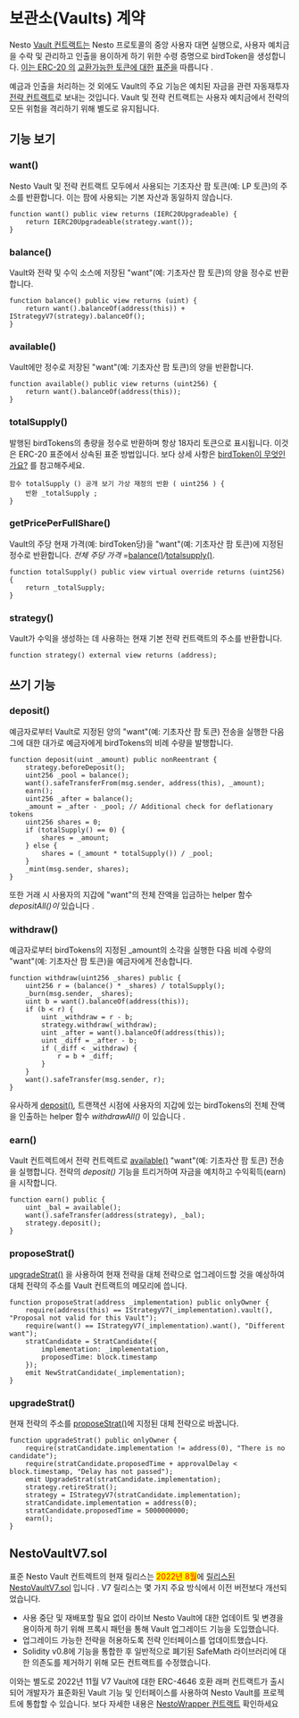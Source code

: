 # 보관소(Vaults) 계약

Nesto [Vault 컨트랙트는](https://github.com/beefyfinance/beefy-contracts/blob/master/contracts/BIFI/vaults/BeefyVaultV7.sol) Nesto 프로토콜의 중앙 사용자 대면 실행으로, 사용자 예치금을 수락 및 관리하고 인출을 용이하게 하기 위한 수령 증명으로 birdToken을 생성합니다. [이는 ERC-20 의](https://eips.ethereum.org/EIPS/eip-20) [교환가능한 토큰에 대한](https://eips.ethereum.org/EIPS/eip-20) [표준을](https://eips.ethereum.org/EIPS/eip-20) 따릅니다 .

예금과 인출을 처리하는 것 외에도 Vault의 주요 기능은 예치된 자금을 관련 자동재투자 [전략 컨트랙트](https://docs.beefy.finance/developer-documentation/strategy-contract)로 보내는 것입니다. Vault 및 전략 컨트랙트는 사용자 예치금에서 전략의 모든 위험을 격리하기 위해 별도로 유지됩니다.

## 기능 보기

### want()

Nesto Vault 및 전략 컨트랙트 모두에서 사용되는 기초자산 팜 토큰(예: LP 토큰)의 주소를 반환합니다. 이는 팜에 사용되는 기본 자산과 동일하지 않습니다.

```
function want() public view returns (IERC20Upgradeable) {
    return IERC20Upgradeable(strategy.want());
}
```

### balance()

Vault와 전략 및 수익 소스에 저장된 "want"(예: 기초자산 팜 토큰)의 양을 정수로 반환합니다.

```
function balance() public view returns (uint) {
    return want().balanceOf(address(this)) + IStrategyV7(strategy).balanceOf();
}
```

### available()

Vault에만 정수로 저장된 "want"(예: 기초자산 팜 토큰)의 양을 반환합니다.

```
function available() public view returns (uint256) {
    return want().balanceOf(address(this));
}
```

### totalSupply()

발행된 birdTokens의 총량을 정수로 반환하며 항상 18자리 토큰으로 표시됩니다. 이것은 ERC-20 표준에서 상속된 표준 방법입니다. 보다 상세 사항은 [birdToken이 무엇인가요?](https://docs.beefy.finance/products/vaults#what-are-mootokens) 를 참고해주세요.

```
함수 totalSupply () 공개 보기 가상 재정의 반환 ( uint256 ) {    
    반환 _totalSupply ;
}
```

### getPricePerFullShare()

Vault의 주당 현재 가격(예: birdToken당)을 "want"(예: 기초자산 팜 토큰)에 지정된 정수로 반환합니다. _전체 주당 가격_ =[balance()](https://docs.beefy.finance/developer-documentation/vault-contract#balance)_/_[totalsupply()](https://docs.beefy.finance/developer-documentation/vault-contract#totalsupply).

```
function totalSupply() public view virtual override returns (uint256) {
    return _totalSupply;
}
```

### strategy()

Vault가 수익을 생성하는 데 사용하는 현재 기본 전략 컨트랙트의 주소를 반환합니다.

```
function strategy() external view returns (address);
```

## 쓰기 기능

### deposit()

예금자로부터 Vault로 지정된 양의 "want"(예: 기초자산 팜 토큰) 전송을 실행한 다음 그에 대한 대가로 예금자에게 birdTokens의 비례 수량을 발행합니다.

```
function deposit(uint _amount) public nonReentrant {
    strategy.beforeDeposit();
    uint256 _pool = balance();
    want().safeTransferFrom(msg.sender, address(this), _amount);
    earn();
    uint256 _after = balance();
    _amount = _after - _pool; // Additional check for deflationary tokens
    uint256 shares = 0;
    if (totalSupply() == 0) {
        shares = _amount;
    } else {
        shares = (_amount * totalSupply()) / _pool;
    }
    _mint(msg.sender, shares);
}
```

또한 거래 시 사용자의 지갑에 "want"의 전체 잔액을 입금하는 helper 함수 _depositAll()이_ 있습니다 .

### withdraw()

예금자로부터 birdTokens의 지정된 \_amount의 소각을 실행한 다음 비례 수량의 "want"(예: 기초자산 팜 토큰)을 예금자에게 전송합니다.

```
function withdraw(uint256 _shares) public {
    uint256 r = (balance() * _shares) / totalSupply();
    _burn(msg.sender, _shares);
    uint b = want().balanceOf(address(this));
    if (b < r) {
        uint _withdraw = r - b;
        strategy.withdraw(_withdraw);
        uint _after = want().balanceOf(address(this));
        uint _diff = _after - b;
        if (_diff < _withdraw) {
            r = b + _diff;
        }
    }
    want().safeTransfer(msg.sender, r);
}
```

유사하게 [deposit()](https://docs.beefy.finance/developer-documentation/vault-contract#deposit)_,_ 트랜잭션 시점에 사용자의 지갑에 있는 birdTokens의 전체 잔액을 인출하는 helper 함수 _withdrawAll()_ 이 있습니다 .

### earn()

Vault 컨트렉트에서 전략 컨트렉트로 [available()](https://docs.beefy.finance/developer-documentation/vault-contract#available) "want"(예: 기초자산 팜 토큰) 전송을 실행합니다. 전략의 _deposit()_ 기능을 트리거하여 자금을 예치하고 수익획득(earn)을 시작합니다.

```
function earn() public {
    uint _bal = available();
    want().safeTransfer(address(strategy), _bal);
    strategy.deposit();
}
```

### proposeStrat()

[upgradeStrat()](https://docs.beefy.finance/developer-documentation/vault-contract#upgradestrat) 을 사용하여 현재 전략을 대체 전략으로 업그레이드할 것을 예상하여 대체 전략의 주소를 Vault 컨트랙트의 메모리에 씁니다.

```
function proposeStrat(address _implementation) public onlyOwner {
    require(address(this) == IStrategyV7(_implementation).vault(), "Proposal not valid for this Vault");
    require(want() == IStrategyV7(_implementation).want(), "Different want");
    stratCandidate = StratCandidate({
        implementation: _implementation,
        proposedTime: block.timestamp
    });
    emit NewStratCandidate(_implementation);
}
```

### upgradeStrat()

현재 전략의 주소를 [proposeStrat()](https://docs.beefy.finance/developer-documentation/vault-contract#proposestrat)에 지정된 대체 전략으로 바꿉니다.

```
function upgradeStrat() public onlyOwner {
    require(stratCandidate.implementation != address(0), "There is no candidate");
    require(stratCandidate.proposedTime + approvalDelay < block.timestamp, "Delay has not passed");
    emit UpgradeStrat(stratCandidate.implementation);
    strategy.retireStrat();
    strategy = IStrategyV7(stratCandidate.implementation);
    stratCandidate.implementation = address(0);
    stratCandidate.proposedTime = 5000000000;
    earn();
}
```

## NestoVaultV7.sol

표준 Nesto Vault 컨트렉트의 현재 릴리스는 <mark style="color:red;">2022년 8월</mark>에 [릴리스된 ](https://github.com/beefyfinance/beefy-contracts/pull/83)[NestoVaultV7.sol](https://github.com/beefyfinance/beefy-contracts/blob/master/contracts/BIFI/vaults/BeefyVaultV7.sol) 입니다 . V7 릴리스는 몇 가지 주요 방식에서 이전 버전보다 개선되었습니다.

* 사용 중단 및 재배포할 필요 없이 라이브 Nesto Vault에 대한 업데이트 및 변경을 용이하게 하기 위해 프록시 패턴을 통해 Vault 업그레이드 기능을 도입했습니다.
* 업그레이드 가능한 전략을 허용하도록 전략 인터페이스를 업데이트했습니다.
* Solidity v0.8에 기능을 통합한 후 일반적으로 폐기된 SafeMath 라이브러리에 대한 의존도를 제거하기 위해 모든 컨트랙트를 수정했습니다.

이와는 별도로 2022년 11월 V7 Vault에 대한 ERC-4646 호환 래퍼 컨트랙트가 출시되어 개발자가 표준화된 Vault 기능 및 인터페이스를 사용하여 Nesto Vault를 프로젝트에 통합할 수 있습니다. 보다 자세한 내용은 [NestoWrapper 컨트랙트](https://docs.beefy.finance/developer-documentation/other-beefy-contracts/beefywrapper-contract) 확인하세요
